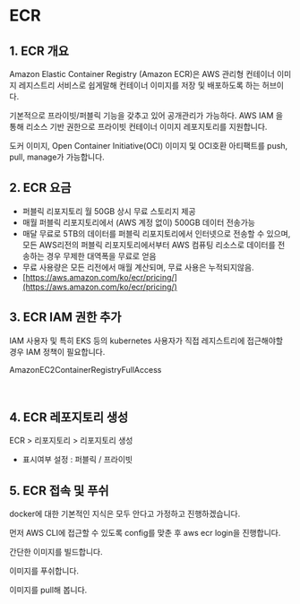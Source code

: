 # ECR

## 1. ECR 개요

Amazon Elastic Container Registry (Amazon ECR)은 AWS 관리형 컨테이너 이미지 레지스트리 서비스로 쉽게말해 컨테이너 이미지를 저장 및 배포하도록 하는 허브이다.

기본적으로 프라이빗/퍼블릭 기능을 갖추고 있어 공개관리가 가능하다. AWS IAM 을 통해 리소스 기반 권한으로 프라이빗 컨테이너 이미지 레포지토리를 지원합니다.&#x20;

도커 이미지, Open Container Initiative(OCI) 이미지 및 OCI호환 아티팩트를 push, pull, manage가 가능합니다.



## 2. ECR 요금

* 퍼블릭 리포지토리 월 50GB 상시 무료 스토리지 제공
* 매월 퍼블릭 리포지토리에서 (AWS 계정 없이) 500GB 데이터 전송가능
* 매달 무료로 5TB의 데이터를 퍼블릭 리포지토리에서 인터넷으로 전송할 수 있으며, 모든 AWS리전의 퍼블릭 리포지토리에서부터 AWS 컴퓨팅 리소스로 데이터를 전송하는 경우 무제한 대역폭을 무료로 얻음
* 무료 사용량은 모든 리전에서 매월 계산되며, 무료 사용은 누적되지않음.
* [https://aws.amazon.com/ko/ecr/pricing/](https://aws.amazon.com/ko/ecr/pricing/)



## 3. ECR IAM 권한 추가

IAM 사용자 및 특히 EKS 등의 kubernetes 사용자가 직접 레지스트리에 접근해야할 경우 IAM 정책이 필요합니다.

AmazonEC2ContainerRegistryFullAccess

<figure><img src="../.gitbook/assets/스크린샷 2022-11-23 오후 5.37.37.png" alt=""><figcaption></figcaption></figure>



## 4. ECR 레포지토리 생성

ECR > 리포지토리 > 리포지토리 생성

* 표시여부 설정 : 퍼블릭 / 프라이빗



## 5. ECR 접속 및 푸쉬

docker에 대한 기본적인 지식은 모두 안다고 가정하고 진행하겠습니다.



먼저 AWS CLI에 접근할 수 있도록 config를 맞춘 후 aws ecr login을 진행합니다.



간단한 이미지를 빌드합니다.



이미지를 푸쉬합니다.



이미지를 pull해 봅니다.



